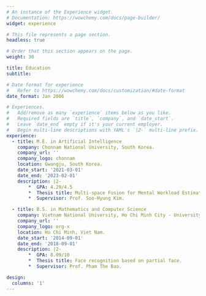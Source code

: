 ```yaml
---
# An instance of the Experience widget.
# Documentation: https://wowchemy.com/docs/page-builder/
widget: experience

# This file represents a page section.
headless: true

# Order that this section appears on the page.
weight: 30

title: Education
subtitle:

# Date format for experience
#   Refer to https://wowchemy.com/docs/customization/#date-format
date_format: Jan 2006

# Experiences.
#   Add/remove as many `experience` items below as you like.
#   Required fields are `title`, `company`, and `date_start`.
#   Leave `date_end` empty if it's your current employer.
#   Begin multi-line descriptions with YAML's `|2-` multi-line prefix.
experience:
  - title: M.E. in Artificial Intelligence
    company: Chonnam National University, South Korea.
    company_url: ''
    company_logo: chonnam
    location: Gwangju, South Korea.
    date_start: '2021-03-01'
    date_end: '2023-02-01'
    description: |2-
        *  GPA: 4.29/4.5
        *  Thesis title: Multi-space Fusion for Mental Workload Estimation based on Physiological Signal.
        *  Supervisor: Prof. Soo-Hyung Kim.

  - title: B.S. in Mathematics and Computer Science
    company: Vietnam National University, Ho Chi Minh City - University of Science (HCMUS).
    company_url: ''
    company_logo: org-x
    location: Ho Chi Minh, Viet Nam.
    date_start: '2014-09-01'
    date_end: '2018-09-01'
    description: |2-
        *  GPA: 8.09/10
        *  Thesis title: Face recognition based on partial face.
        *  Supervisor: Prof. Pham The Bao.

design:
  columns: '1'
---
```

